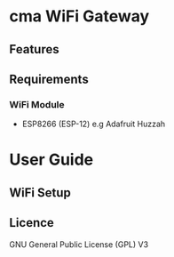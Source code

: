# cma WiFi Gateway

## Features


## Requirements

### WiFi Module

- ESP8266 (ESP-12) e.g Adafruit Huzzah



# User Guide

## WiFi Setup

## Licence

GNU General Public License (GPL) V3
